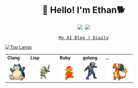 <!-- Title -->
<h1 align="center" title="...and I'm happy to see you here :)">👋 Hello! I'm Ethan🐕</h1>
<!-- Socials -->
<p align="center">
   <kbd>
  <a href="https://twitter.com/e_san_desuyo" title="Twitter - @e_san_desuyo"><img src="https://img.shields.io/badge/-@e_san_desuyo-00acee?style=flat&logo=Twitter&logoColor=white" /></a>
      <a href="https://github.com/i-am-ethan" title="GitHub - @i-am-ethan"><img src="https://img.shields.io/badge/-ethan's github-3a3a3a?style=flat&logo=GitHub&logoColor=white" /></a>
  </kbd>
</p>
<p align="center">
   <kbd>
  <a href="https://www.izawa-ry.com/" title="My AI Blog">My AI Blog | Diaily</a>
  </kbd>
</p>

[![Top Langs](https://github-readme-stats.vercel.app/api/top-langs/?username=i-am-ethan&layout=compact&theme=radical&hide=typescript,css,python,Dockerfile,Javascript,php,Java,Vue,Ruby)](https://github.com/anuraghazra/github-readme-stats)

<table>
  <tr>
    <td><strong>Clang</strong></td>
    <td><strong>Lisp</strong></td>
    <td><strong>Ruby</strong></td>
    <td><strong>golang</strong></td>
    <td><strong>...</strong></td>
  </tr>
  <tr>
    <td><img alt="GIF" src="https://github.com/keshav-k3/mygifs/blob/4cdf4e350df020dbd4be137eb9867992ed439465/gitgifs/snorlax.gif" height="60" width="60" /></td>
    <td><img alt="GIF" src="https://github.com/keshav-k3/mygifs/blob/4cdf4e350df020dbd4be137eb9867992ed439465/gitgifs/zelda.gif" height="60" width="80" /></td>
    <td><img alt="GIF" src="https://github.com/keshav-k3/mygifs/blob/4cdf4e350df020dbd4be137eb9867992ed439465/gitgifs/mario1.gif" height="60" width="60" /></td>
    <td><img alt="GIF" src="https://github.com/keshav-k3/mygifs/blob/4cdf4e350df020dbd4be137eb9867992ed439465/gitgifs/kakashi.gif" height="60" width="60" /></td>
    <td><img alt="GIF" src="https://github.com/keshav-k3/mygifs/blob/4cdf4e350df020dbd4be137eb9867992ed439465/gitgifs/charizard.gif" height="60" width="80" /></td>
  </tr>
</table>

